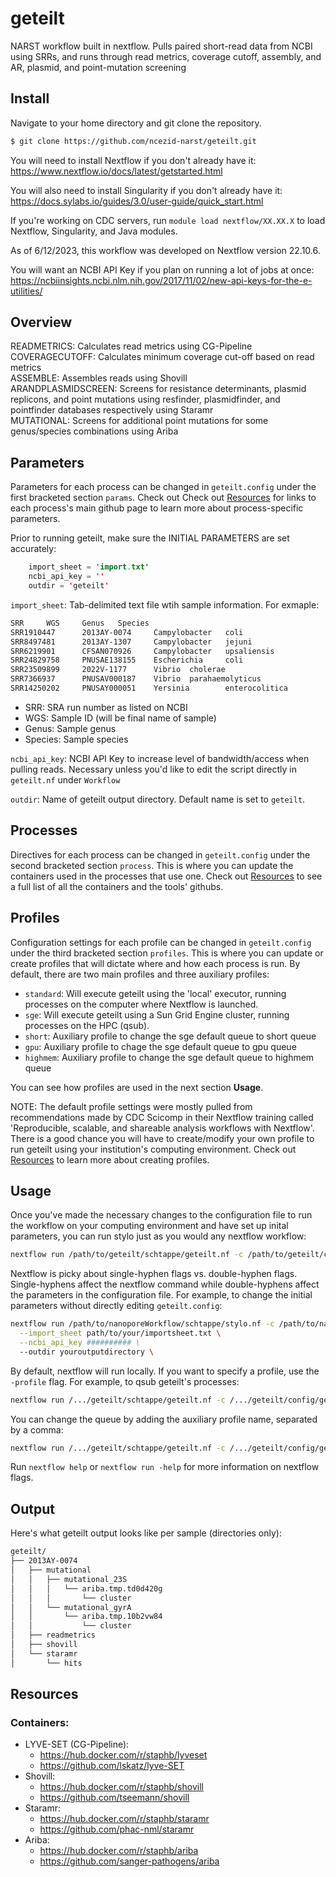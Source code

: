 # geteilt
NARST workflow built in nextflow. Pulls paired short-read data from NCBI using SRRs, and runs through read metrics, coverage cutoff, assembly, and AR, plasmid, and point-mutation screening

## Install
Navigate to your home directory and git clone the repository.
```bash
$ git clone https://github.com/ncezid-narst/geteilt.git
```
You will need to install Nextflow if you don't already have it: https://www.nextflow.io/docs/latest/getstarted.html

You will also need to install Singularity if you don't already have it: https://docs.sylabs.io/guides/3.0/user-guide/quick_start.html

If you're working on CDC servers, run `module load nextflow/XX.XX.X` to load Nextflow, Singularity, and Java modules.

As of 6/12/2023, this workflow was developed on Nextflow version 22.10.6.

You will want an NCBI API Key if you plan on running a lot of jobs at once: https://ncbiinsights.ncbi.nlm.nih.gov/2017/11/02/new-api-keys-for-the-e-utilities/

## Overview
READMETRICS: Calculates read metrics using CG-Pipeline  
COVERAGECUTOFF: Calculates minimum coverage cut-off based on read metrics  
ASSEMBLE: Assembles reads using Shovill  
ARANDPLASMIDSCREEN: Screens for resistance determinants, plasmid replicons, and point mutations using resfinder, plasmidfinder, and pointfinder databases respectively using Staramr  
MUTATIONAL: Screens for additional point mutations for some genus/species combinations using Ariba  

## Parameters
Parameters for each process can be changed in `geteilt.config` under the first bracketed section `params`. Check out Check out [Resources](#resources) for links to each process's main github page to learn more about process-specific parameters.

Prior to running geteilt, make sure the INITIAL PARAMETERS are set accurately:
```java
	import_sheet = 'import.txt'
	ncbi_api_key = ''
	outdir = 'geteilt'
```
`import_sheet`: Tab-delimited text file wtih sample information. For exmaple:
```bash
SRR     WGS     Genus   Species
SRR1910447      2013AY-0074     Campylobacter   coli
SRR8497481      2013AY-1307     Campylobacter   jejuni
SRR6219901      CFSAN070926     Campylobacter   upsaliensis
SRR24829758     PNUSAE138155    Escherichia     coli
SRR23509899     2022V-1177      Vibrio  cholerae
SRR7366937      PNUSAV000187    Vibrio  parahaemolyticus
SRR14250202     PNUSAY000051    Yersinia        enterocolitica
```
* SRR: SRA run number as listed on NCBI
* WGS: Sample ID (will be final name of sample)
* Genus: Sample genus
* Species: Sample species

`ncbi_api_key`: NCBI API Key to increase level of bandwidth/access when pulling reads. Necessary unless you'd like to edit the script directly in `geteilt.nf` under `Workflow`

`outdir`: Name of geteilt output directory. Default name is set to `geteilt`.

## Processes
Directives for each process can be changed in `geteilt.config` under the second bracketed section `process`. This is where you can update the containers used in the processes that use one. Check out [Resources](#resources) to see a full list of all the containers and the tools' githubs.

## Profiles
Configuration settings for each profile can be changed in `geteilt.config` under the third bracketed section `profiles`. This is where you can update or create profiles that will dictate where and how each process is run. By default, there are two main profiles and three auxiliary profiles:

* `standard`: Will execute geteilt using the 'local' executor, running processes on the computer where Nextflow is launched. 
* `sge`: Will execute geteilt using a Sun Grid Engine cluster, running processes on the HPC (qsub).
* `short`: Auxiliary profile to change the sge default queue to short queue
* `gpu`: Auxiliary profile to chage the sge default queue to gpu queue
* `highmem`: Auxiliary profile to change the sge default queue to highmem queue

You can see how profiles are used in the next section **Usage**.

NOTE: The default profile settings were mostly pulled from recommendations made by CDC Scicomp in their Nextflow training called 'Reproducible, scalable, and shareable analysis workflows with Nextflow'. There is a good chance you will have to create/modify your own profile to run geteilt using your institution's computing environment. Check out [Resources](#resources) to learn more about creating profiles.

## Usage
Once you've made the necessary changes to the configuration file to run the workflow on your computing environment and have set up inital parameters, you can run stylo just as you would any nextflow workflow:
```bash
nextflow run /path/to/geteilt/schtappe/geteilt.nf -c /path/to/geteilt/config/geteilt.config
```
Nextflow is picky about single-hyphen flags vs. double-hyphen flags. Single-hyphens affect the nextflow command while double-hyphens affect the parameters in the configuration file. For example, to change the initial parameters without directly editing `geteilt.config`:
```bash
nextflow run /path/to/nanoporeWorkflow/schtappe/stylo.nf -c /path/to/nanoporeWorkflow/config/stylo.config \
  --import_sheet path/to/your/importsheet.txt \
  --ncbi_api_key ########## \
  --outdir youroutputdirectory \
```

By default, nextflow will run locally. If you want to specify a profile, use the `-profile` flag. For example, to qsub geteilt's processes:
```bash
nextflow run /.../geteilt/schtappe/geteilt.nf -c /.../geteilt/config/geteilt.config -profile sge
```

You can change the queue by adding the auxiliary profile name, separated by a comma:
```bash
nextflow run /.../geteilt/schtappe/geteilt.nf -c /.../geteilt/config/geteilt.config -profile sge,highmem
```
Run `nextflow help` or `nextflow run -help` for more information on nextflow flags.

## Output
Here's what geteilt output looks like per sample (directories only):
```bash
geteilt/
├── 2013AY-0074
│   ├── mutational
│   │   ├── mutational_23S
│   │   │   └── ariba.tmp.td0d420g
│   │   │       └── cluster
│   │   └── mutational_gyrA
│   │       └── ariba.tmp.10b2vw84
│   │           └── cluster
│   ├── readmetrics
│   ├── shovill
│   └── staramr
│       └── hits
```
## Resources
### Containers:
* LYVE-SET (CG-Pipeline):
  * https://hub.docker.com/r/staphb/lyveset
  * https://github.com/lskatz/lyve-SET
* Shovill:
  * https://hub.docker.com/r/staphb/shovill
  * https://github.com/tseemann/shovill
* Staramr:
  * https://hub.docker.com/r/staphb/staramr
  * https://github.com/phac-nml/staramr
* Ariba:
  * https://hub.docker.com/r/staphb/ariba
  * https://github.com/sanger-pathogens/ariba
 
